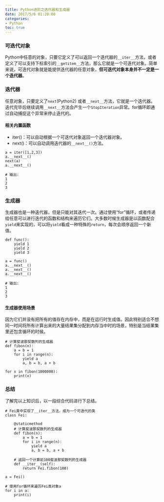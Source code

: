 ```yaml
---
title: Python进阶之迭代器和生成器
date: 2017/5/6 01:20:00
categories:
- Python
toc: true
---
```


### 可迭代对象
Python中任意的对象，只要它定义了可以返回一个迭代器的`__iter__`方法，或者定义了可以支持下标索引的`__getitem__`方法，那么它就是一个可迭代对象。简单来说，可迭代对象就是能提供迭代器的任意对象，**但可迭代对象本身并不一定是一个迭代器**。

### 迭代器
任意对象，只要定义了`next`(Python2) 或者`__next__`方法，它就是一个迭代器。迭代完毕后继续调用`__next__`方法会产生一个`StopIteration`异常。for循环即通过自动捕捉这个异常来停止迭代的。

#### 相关内置函数
- iter()：可以自动根据一个可迭代对象返回一个迭代器对象。
- next()：可以自动调用迭代器的`__next__()`方法。

```
a = iter([1,2,3])
a.__next__()
next(a)
a.__next__()

# 输出:
1
2
3
```

### 生成器
生成器也是一种迭代器，但是只能对其迭代一次。通过使用“for”循环，或者传递给任意可以进行迭代的函数和结构来遍历它们。大多数时候生成器是以函数配合`yield`来实现的，可以将`yield`看成一种特殊的`return`，每次会顺序返回一个新值。

```
def func():
    yield 1
    yield 2
    yield 3

a = func()
a.__next__()
a.__next__()
a.__next__()

# 输出:
1
2
3
```

#### 生成器使用场景
因为它们并没有把所有的值存在内存中，而是在运行时生成值。因此特别适合不想同一时间将所有计算出来的大量结果集分配到内存当中时的场景，特别是当结果集里还包含循环的时候。

```
# 计算斐波那契数列的生成器
def fibon(n):
    a = b = 1
    for i in range(n):
        yield a
        a, b = b, a + b
        
for x in fibon(1000000):
    print(x)
```

### 总结
了解完以上知识后，以一段综合代码进行下总结。

```
# Fei类中实现了__iter__方法，成为一个可迭代的类
class Fei:

    @staticmethod
    # 计算斐波那契数列的生成器
    def fibon(n):
        a = b = 1
        for i in range(n):
            yield a
            a, b = b, a + b

    # 返回一个计算前100斐波那契数列的生成器
    def __iter__(self):
        return Fei.fibon(100)

a = Fei()

# 使用for循环来遍历Fei类对象a
for i in a:
    print(i)
```
